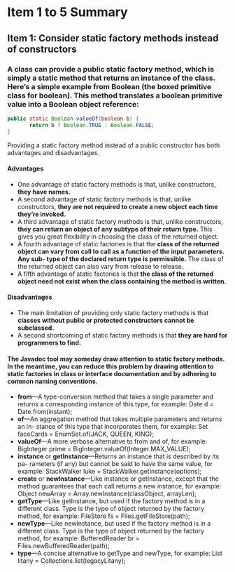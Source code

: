 # Item 1 to 5 Summary

## Item 1: Consider static factory methods instead of constructors

### A class can provide a public static factory method, which is simply a static method that returns an instance of the class. Here’s a simple example from Boolean (the boxed primitive class for boolean). This method translates a boolean primitive value into a Boolean object reference:

```java
public static Boolean valueOf(boolean b) {
       return b ? Boolean.TRUE : Boolean.FALSE;
}
```

Providing a static factory method instead of a public constructor has both advantages and disadvantages.

#### Advantages

* One advantage of static factory methods is that, unlike constructors, **they have names.**
* A second advantage of static factory methods is that, unlike constructors, **they are not required to create a new object each time they’re invoked.**
* A third advantage of static factory methods is that, unlike constructors, **they can return an object of any subtype of their return type.**
This gives you great flexibility in choosing the class of the returned object.
* A fourth advantage of static factories is that the **class of the returned object can vary from call to call as a function of the input parameters. Any sub- type of the declared return type is permissible.** The class of the returned object can also vary from release to release.
* A fifth advantage of static factories is that **the class of the returned object need not exist when the class containing the method is written.** 

#### Disadvantages

* The main limitation of providing only static factory methods is that **classes without public or protected constructors cannot be subclassed.**
* A second shortcoming of static factory methods is that **they are hard for programmers to find.**

#### The **Javadoc** tool may someday draw attention to static factory methods. In the meantime, you can reduce this problem by drawing attention to static factories in class or interface documentation and by adhering to common naming conventions.

* **from**—A type-conversion method that takes a single parameter and returns a corresponding instance of this type, for example:
     Date d = Date.from(instant);
* **of**—An aggregation method that takes multiple parameters and returns an in- stance of this type that incorporates them, for example:
     Set<Rank> faceCards = EnumSet.of(JACK, QUEEN, KING);
* **valueOf**—A more verbose alternative to from and of, for example:
     BigInteger prime = BigInteger.valueOf(Integer.MAX_VALUE);
* **instance** or **getInstance**—Returns an instance that is described by its pa- rameters (if any) but cannot be said to have the same value, for example:
     StackWalker luke = StackWalker.getInstance(options);
* **create** or **newInstance**—Like instance or getInstance, except that the
method guarantees that each call returns a new instance, for example:
     Object newArray = Array.newInstance(classObject, arrayLen);
* **getType**—Like getInstance, but used if the factory method is in a different
class. Type is the type of object returned by the factory method, for example: FileStore fs = Files.getFileStore(path);
* **newType**—Like newInstance, but used if the factory method is in a different class. Type is the type of object returned by the factory method, for example:
     BufferedReader br = Files.newBufferedReader(path);
* **type**—A concise alternative to getType and newType, for example:
     List<Complaint> litany = Collections.list(legacyLitany);
